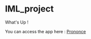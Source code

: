 # IML_project

What's Up !

You can access the app here : <a href="https://AlexGir.github.io/IML_project/Site-prohet/html/mainPage.html">Prononce</a>
